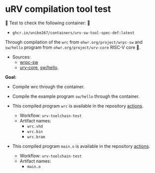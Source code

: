 # uRV compilation tool test

🚚 Test to check the following container: 🚚

- `ghcr.io/unike267/containers/urv-sw-tool-spec-def:latest` 

Through compilation of the `wrc` from `ohwr.org/project/wrpc-sw` and `sw/hello` program from `ohwr.org/project/urv-core` RISC-V core 🚀. 

- Sources: 
  - [wrpc-sw](https://ohwr.org/project/wrpc-sw)
  - [urv-core](https://ohwr.org/project/urv-core), [sw/hello](https://ohwr.org/project/urv-core/-/tree/master/sw/hello?ref_type=heads).

**Goal:**

- Compile wrc through the container.

- Compile the example program `sw/hello` through the container.

- This compiled program `wrc` is available in the repository [actions](https://github.com/Unike267/Containers/actions).
    - Workflow: `urv-toolchain-test` 
    - Artifact names:
        - `wrc.vhd` 
        - `wrc.bin` 
        - `wrc.bram` 

- This compiled program `main.o` is available in the repository [actions](https://github.com/Unike267/Containers/actions).
    - Workflow: `urv-toolchain-test` 
    - Artifact names:
        - `main.o` 

